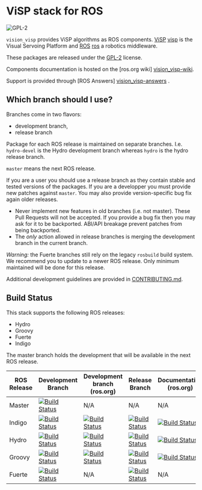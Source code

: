 ViSP stack for ROS
==================

![GPL-2](https://www.gnu.org/graphics/gplv3-127x51.png)

`vision_visp` provides ViSP algorithms as ROS components. [ViSP]
[visp] is the Visual Servoing Platform and [ROS] [ros] a robotics
middleware.

These packages are released under the [GPL-2](COPYING) license.


Components documentation is hosted on the [ros.org wiki] [vision_visp-wiki].

Support is provided through [ROS Answers] [vision_visp-answers] .


Which branch should I use?
--------------------------

Branches come in two flavors:

 * development branch,
 * release branch

Package for each ROS release is maintained on separate
branches. I.e. `hydro-devel` is the Hydro development branch whereas
`hydro` is the hydro release branch.

`master` means the next ROS release.

If you are a user you should use a release branch as they contain
stable and tested versions of the packages. If you are a developper
you must provide new patches against `master`. You may also provide
version-specific bug fix again older releases.


 - Never implement new features in old branches (i.e. not
   master). These Pull Requests will not be accepted. If you provide a
   bug fix then you may ask for it to be backported. ABI/API breakage
   prevent patches from being backported.
 - The *only* action allowed in release branches is merging the
   development branch in the current branch.


*Warning:* the Fuerte branches still rely on the legacy `rosbuild`
 build system. We recommend you to update to a newer ROS release. Only
 minimum maintained will be done for this release.


Additional development guidelines are provided in
[CONTRIBUTING.md](CONTRIBUTING.md).



Build Status
------------

This stack supports the following ROS releases:

 * Hydro
 * Groovy
 * Fuerte
 * Indigo

The master branch holds the development that will be available in the
next ROS release.


| ROS Release   | Development Branch           | Development branch (ros.org) | Release Branch | Documentation (ros.org) |
| ------------- | ---------------------------- | ---------------------------- | -------------- | ----------------------- |
| Master        | [![Build Status](https://travis-ci.org/lagadic/vision_visp.png?branch=master)](https://travis-ci.org/lagadic/vision_visp) | N/A | N/A | N/A |
| Indigo         | [![Build Status](https://travis-ci.org/lagadic/vision_visp.png?branch=indigo-devel)](https://travis-ci.org/lagadic/vision_visp) | [![Build Status](http://jenkins.ros.org/buildStatus/icon?job=devel-indigo-vision_visp)](http://jenkins.ros.org/job/devel-indigo-vision_visp/) | [![Build Status](https://travis-ci.org/lagadic/vision_visp.png?branch=indigo)](https://travis-ci.org/lagadic/vision_visp) | [![Build Status](http://jenkins.ros.org/buildStatus/icon?job=doc-indigo-vision_visp)](http://jenkins.ros.org/job/doc-indigo-vision_visp/) |
| Hydro         | [![Build Status](https://travis-ci.org/lagadic/vision_visp.png?branch=hydro-devel)](https://travis-ci.org/lagadic/vision_visp) | [![Build Status](http://jenkins.ros.org/buildStatus/icon?job=devel-hydro-vision_visp)](http://jenkins.ros.org/job/devel-hydro-vision_visp/) | [![Build Status](https://travis-ci.org/lagadic/vision_visp.png?branch=hydro)](https://travis-ci.org/lagadic/vision_visp) | [![Build Status](http://jenkins.ros.org/buildStatus/icon?job=doc-hydro-vision_visp)](http://jenkins.ros.org/job/doc-hydro-vision_visp/) |
| Groovy         | [![Build Status](https://travis-ci.org/lagadic/vision_visp.png?branch=groovy-devel)](https://travis-ci.org/lagadic/vision_visp) | [![Build Status](http://jenkins.ros.org/buildStatus/icon?job=devel-groovy-vision_visp)](http://jenkins.ros.org/job/devel-groovy-vision_visp/) | [![Build Status](https://travis-ci.org/lagadic/vision_visp.png?branch=groovy)](https://travis-ci.org/lagadic/vision_visp) | [![Build Status](http://jenkins.ros.org/buildStatus/icon?job=doc-groovy-vision_visp)](http://jenkins.ros.org/job/doc-groovy-vision_visp/) |
| Fuerte         | [![Build Status](https://travis-ci.org/lagadic/vision_visp.png?branch=fuerte-devel)](https://travis-ci.org/lagadic/vision_visp) | N/A | [![Build Status](https://travis-ci.org/lagadic/vision_visp.png?branch=fuerte)](https://travis-ci.org/lagadic/vision_visp) | N/A |



[visp]: http://www.irisa.fr/lagadic/visp/visp.html
[ros]: http://www.ros.org
[vision_visp-wiki]: http://wiki.ros.org/vision_visp
[vision_visp-answers]: http://answers.ros.org/questions/scope:all/sort:activity-desc/tags:vision_visp/page:1/
